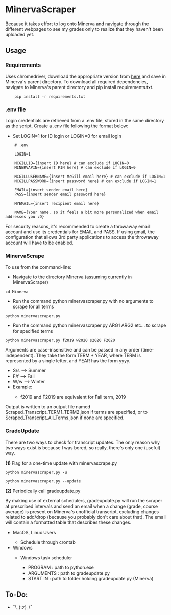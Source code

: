 # MinervaScraper

<p> Because it takes effort to log onto Minerva and navigate through the different webpages to see my grades only to realize that they haven't been uploaded yet. </p>

## Usage

### Requirements
<p> Uses chromedriver, download the appropriate version from <a href=https://chromedriver.chromium.org/downloads>here</a> and save in Minerva's parent directory. To download all required dependencies, navigate to Minerva's parent directory and pip install requirements.txt. </p>

        pip install -r requirements.txt

<h3> .env file </h3>
<p> Login credentials are retrieved from a .env file, stored in the same directory as the script. Create a .env file following the format below: </p>
<ul>
    <li> Set LOGIN=1 for ID login or LOGIN=0 for email login </li>
</ul>
              
        # .env

        LOGIN=1

        MCGILLID={insert ID here} # can exclude if LOGIN=0
        MINERVAPIN={insert PIN here} # can exclude if LOGIN=0

        MCGILLUSERNAME={insert McGill email here} # can exclude if LOGIN=1
        MCGILLPASSWORD={insert password here} # can exclude if LOGIN=1
        
        EMAIL={insert sender email here}
        PASS={insert sender email password here}

        MYEMAIL={insert recipient email here}
        
        NAME={Your name, so it feels a bit more personalized when email addresses you :D}

<p> For security reasons, it's recommended to create a throwaway email account and use its credentials for EMAIL and PASS. If using gmail, the configuration that allows 3rd party applications to access the throwaway account will have to be enabled. </p>

<h3> MinervaScrape </h3>

<p> To use from the command-line: </p>
<ul>
    <li> Navigate to the directory Minerva (assuming currently in MinervaScraper) </li>
</ul>
  
    cd Minerva

<ul>
    <li> Run the command python minervascraper.py with no arguments to scrape for all terms </li>
</ul>
              
    python minervascraper.py

<ul>
    <li> Run the command python minervascraper.py ARG1 ARG2 etc... to scrape for specified terms </li>
</ul>
              
    python minervascraper.py f2019 w2020 s2020 F2020

<p> Arguments are case-insensitive and can be passed in any order (time-independent). They take the form TERM + YEAR, where TERM is represented by a single letter, and YEAR has the form yyyy. </p>
<ul>
    <li> S/s --> Summer </li>
    <li> F/f --> Fall </li>
    <li> W/w --> Winter </li>
    <li> Example: </li>
    <ul>
        <li> f2019 and F2019 are equivalent for Fall term, 2019 </li>
    </ul>
</ul>
<p> Output is written to an output file named Scraped_Transcript_TERM1_TERM2.json if terms are specified, or to Scraped_Transcript_All_Terms.json if none are specified. </p>

<h3> GradeUpdate </h3>
<p> There are two ways to check for transcript updates. The only reason why two ways exist is because I was bored, so really, there's only one (useful) way. </p>

<b> (1) </b> Flag for a one-time update with minervascrape.py
              
    python minervascraper.py -u

    python minervascraper.py --update

<b> (2) </b> Periodically call gradeupdate.py
<p> By making use of external schedulers, gradeupdate.py will run the scraper at prescribed intervals and send an email when a change (grade, course average) is present on Minerva's unofficial transcript, excluding changes related to add/drop (because you probably don't care about that). The email will contain a formatted table that describes these changes. </p>
<ul>
    <li> MacOS, Linux Users</li>
    <ul>
        <li> Schedule through crontab </li>
    </ul>
    <li> Windows </li>
    <ul>
        <li> Windows task scheduler </li>
        <ul>
            <li> PROGRAM : path to python.exe </li>
            <li> ARGUMENTS : path to gradeupdate.py </li>
            <li> START IN : path to folder holding gradeupdate.py (Minerva) </li>
        </ul>
    </ul>
</ul>

## To-Do:
<ul>
    <li> ¯\_(ツ)_/¯ </li>
</ul>
